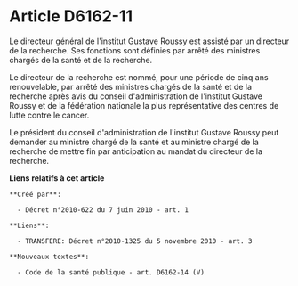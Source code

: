 # Article D6162-11

Le directeur général de l'institut Gustave Roussy est assisté par un directeur de la recherche. Ses fonctions sont définies
par arrêté des ministres chargés de la santé et de la recherche. 

Le directeur de la recherche est nommé, pour une période de cinq ans renouvelable, par arrêté des ministres chargés de la
santé et de la recherche après avis du conseil d'administration de l'institut Gustave Roussy et de la fédération nationale la
plus représentative des centres de lutte contre le cancer. 

Le président du conseil d'administration de l'institut Gustave Roussy peut demander au ministre chargé de la santé et au
ministre chargé de la recherche de mettre fin par anticipation au mandat du directeur de la recherche.

**Liens relatifs à cet article**

	**Créé par**:

	  - Décret n°2010-622 du 7 juin 2010 - art. 1

	**Liens**:

	  - TRANSFERE: Décret n°2010-1325 du 5 novembre 2010 - art. 3

	**Nouveaux textes**:

	  - Code de la santé publique - art. D6162-14 (V)
